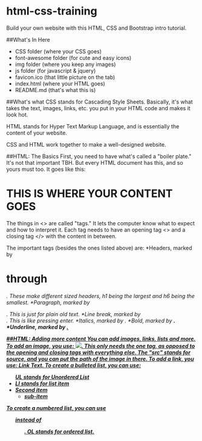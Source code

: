 # html-css-training
Build your own website with this HTML, CSS and Bootstrap intro tutorial.


##What's In Here
* CSS folder (where your CSS goes)
* font-awesome folder (for cute and easy icons)
* img folder (where you keep any images)
* js folder (for javascript & jquery)
* favicon.ico (that little picture on the tab)
* index.html (where your HTML goes)
* README.md (that's what this is)


##What's what
CSS stands for Cascading Style Sheets. Basically, it's what takes the text, images, links, etc. you put in your HTML code and makes it look hot.

HTML stands for Hyper Text Markup Language, and is essentially the content of your website.

CSS and HTML work together to make a well-designed website.

##HTML: The Basics
First, you need to have what's called a "boiler plate." It's not that important TBH. But every HTML document has this, and so yours must too. It goes like this:
<!DOCTYPE html>
<html>
<head>
<title>PUT YOUR TITLE HERE</title>
</head>
<body>
<h1> THIS IS WHERE YOUR CONTENT GOES</h1>
</body>
</html>

The things in <> are called "tags." It lets the computer know what to expect and how to interpret it. Each tag needs to have an opening tag <> and a closing tag </> with the content in between.

The important tags (besides the ones listed above) are:
*Headers, marked by <h1> through <h6>. These make different sized headers, h1 being the largest and h6 being the smallest.
*Paragraph, marked by <p>. This is just for plain old text.
*Line break, marked by <br />. This is like pressing enter.
*Italics, marked by <i>.
*Bold, marked by <b>.
*Underline, marked by <u>.

##HTML: Adding more content
You can add images, links, lists and more.
To add an image, you use: <img src="img/path"/>. This only needs the one tag, as opposed to the opening and closing tags with everything else. The "src" stands for source, and you can put the path of the image in there.
To add a link, you use: <a href="www.google.com">Link Text</a>. 
To create a bulleted list, you can use:
<ul>UL stands for Unordered List
	<li>LI stands for list item</li>
	<li>Second item
		<ul> <li> sub-item </li> </ul>
	</li>
</ul>
To create a numbered list, you can use <ol> instead of <ul>. OL stands for ordered list.